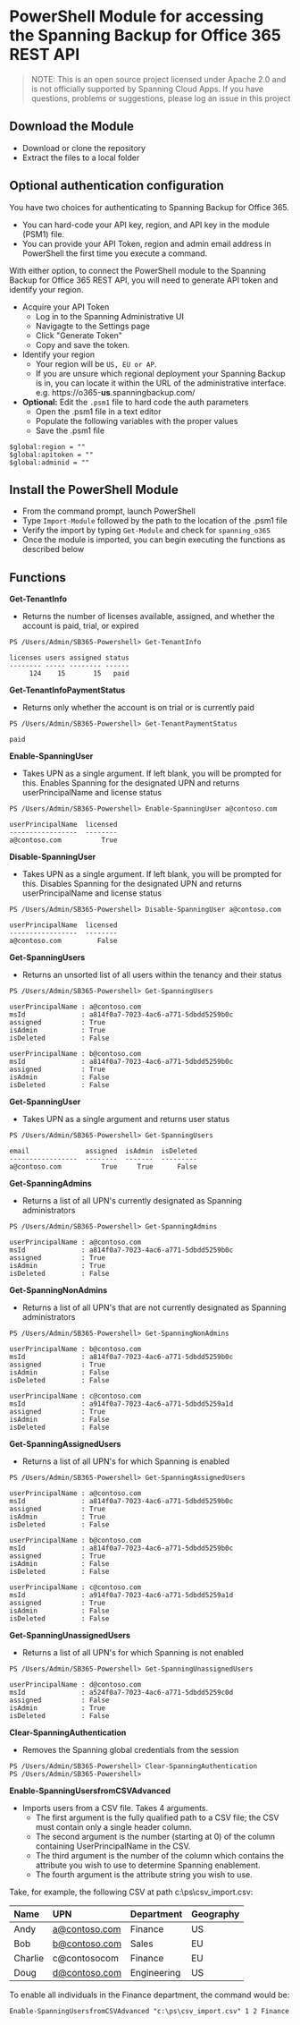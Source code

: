 # PowerShell Module for accessing the Spanning Backup for Office 365 REST API

> NOTE: This is an open source project licensed under Apache 2.0 and is not officially supported by Spanning Cloud Apps.  If you have questions, problems or suggestions, please log an issue in this project

## Download the Module
- Download or clone the repository
- Extract the files to a local folder

## Optional authentication configuration
You have two choices for authenticating to Spanning Backup for Office 365. 
* You can hard-code your API key, region, and API key in the module (PSM1) file.
*  You can provide your API Token, region and admin email address in PowerShell the first time you execute a command.

With either option, to connect the PowerShell module to the Spanning Backup for Office 365 REST API, you will need to generate API token and identify your region.

- Acquire your API Token
    - Log in to the Spanning Administrative UI
    - Navigagte to the Settings page
    - Click "Generate Token"
    - Copy and save the token. 
- Identify your region
    - Your region will be ```US, EU or AP```.  
    - If you are unsure which regional deployment your Spanning Backup is in, you can locate it within the URL of the administrative interface.  e.g. https://o365-**us**.spanningbackup.com/ 
- **Optional:** Edit the ```.psm1``` file to hard code the auth parameters
    - Open the .psm1 file in a text editor
    - Populate the following variables with the proper values
    - Save the .psm1 file

```
$global:region = ""
$global:apitoken = ""
$global:adminid = ""
```

## Install the PowerShell Module
- From the command prompt, launch PowerShell
- Type ```Import-Module``` followed by the path to the location of the .psm1 file
- Verify the import by typing ```Get-Module``` and check for ```spanning_o365``` 
- Once the module is imported, you can begin executing the functions as described below


## Functions

**Get-TenantInfo**
- Returns the number of licenses available, assigned, and whether the account is paid, trial, or expired

```
PS /Users/Admin/SB365-Powershell> Get-TenantInfo                          

licenses users assigned status                                                                     -------- ----- -------- ------
     124    15       15   paid      
```

**Get-TenantInfoPaymentStatus**
- Returns only whether the account is on trial or is currently paid

```
PS /Users/Admin/SB365-Powershell> Get-TenantPaymentStatus

paid
```

**Enable-SpanningUser**
- Takes UPN as a single argument. If left blank, you will be prompted for this. Enables Spanning for the designated UPN and returns userPrincipalName and license status
 
```
PS /Users/Admin/SB365-Powershell> Enable-SpanningUser a@contoso.com

userPrincipalName  licensed
-----------------  --------
a@contoso.com          True
```

**Disable-SpanningUser**
- Takes UPN as a single argument. If left blank, you will be prompted for this. Disables Spanning for the designated UPN and returns userPrincipalName and license status
 
```
PS /Users/Admin/SB365-Powershell> Disable-SpanningUser a@contoso.com

userPrincipalName  licensed
-----------------  --------
a@contoso.com         False
```

**Get-SpanningUsers**
 - Returns an unsorted list of all users within the tenancy and their status

```
PS /Users/Admin/SB365-Powershell> Get-SpanningUsers

userPrincipalName : a@contoso.com
msId              : a814f0a7-7023-4ac6-a771-5dbdd5259b0c
assigned          : True
isAdmin           : True
isDeleted         : False

userPrincipalName : b@contoso.com
msId              : a814f0a7-7023-4ac6-a771-5dbdd5259b0c
assigned          : True
isAdmin           : False
isDeleted         : False
```
 
**Get-SpanningUser**
 - Takes UPN as a single argument and returns user status
 
```
PS /Users/Admin/SB365-Powershell> Get-SpanningUsers

email              assigned  isAdmin  isDeleted
-----------------  --------  -------  ---------
a@contoso.com          True     True      False
```

**Get-SpanningAdmins**
- Returns a list of all UPN's currently designated as Spanning administrators
```
PS /Users/Admin/SB365-Powershell> Get-SpanningAdmins

userPrincipalName : a@contoso.com
msId              : a814f0a7-7023-4ac6-a771-5dbdd5259b0c
assigned          : True
isAdmin           : True
isDeleted         : False
```

**Get-SpanningNonAdmins**
- Returns a list of all UPN's that are not currently designated as Spanning administrators

```
PS /Users/Admin/SB365-Powershell> Get-SpanningNonAdmins

userPrincipalName : b@contoso.com
msId              : a814f0a7-7023-4ac6-a771-5dbdd5259b0c
assigned          : True
isAdmin           : False
isDeleted         : False

userPrincipalName : c@contoso.com
msId              : a914f0a7-7023-4ac6-a771-5dbdd5259a1d
assigned          : True
isAdmin           : False
isDeleted         : False
```

**Get-SpanningAssignedUsers**
- Returns a list of all UPN's for which Spanning is enabled

```
PS /Users/Admin/SB365-Powershell> Get-SpanningAssignedUsers

userPrincipalName : a@contoso.com
msId              : a814f0a7-7023-4ac6-a771-5dbdd5259b0c
assigned          : True
isAdmin           : True
isDeleted         : False

userPrincipalName : b@contoso.com
msId              : a814f0a7-7023-4ac6-a771-5dbdd5259b0c
assigned          : True
isAdmin           : False
isDeleted         : False

userPrincipalName : c@contoso.com
msId              : a914f0a7-7023-4ac6-a771-5dbdd5259a1d
assigned          : True
isAdmin           : False
isDeleted         : False
```

**Get-SpanningUnassignedUsers**
- Returns a list of all UPN's for which Spanning is not enabled 

```
PS /Users/Admin/SB365-Powershell> Get-SpanningUnassignedUsers

userPrincipalName : d@contoso.com
msId              : a524f0a7-7023-4ac6-a771-5dbdd5259c0d
assigned          : False
isAdmin           : True
isDeleted         : False
```

**Clear-SpanningAuthentication**
- Removes the Spanning global credentials from the session

```
PS /Users/Admin/SB365-Powershell> Clear-SpanningAuthentication
PS /Users/Admin/SB365-Powershell> 
```

**Enable-SpanningUsersfromCSVAdvanced**
 - Imports users from a CSV file. Takes 4 arguments. 
    - The first argument is the fully qualified path to a CSV file; the CSV must contain only a single header column.
    - The second argument is the number (starting at 0) of the column containing UserPrincipalName in the CSV. 
    - The third argument is the number of the column which contains the attribute you wish to use to determine Spanning enablement. 
    - The fourth argument is the attribute string you wish to use.

Take, for example, the following CSV at path c:\ps\csv_import.csv:

|Name|UPN|Department|Geography|
|:----|:----|:----|:----|
|Andy|a@contoso.com|Finance|US|
|Bob|b@contoso.com|Sales|EU|
|Charlie|c@contosocom|Finance|EU|
|Doug|d@contoso.com|Engineering|US|

To enable all individuals in the Finance department, the command would be:

```
Enable-SpanningUsersfromCSVAdvanced "c:\ps\csv_import.csv" 1 2 Finance
``` 